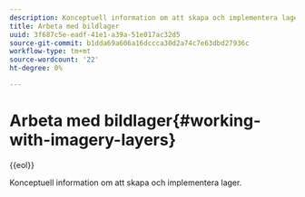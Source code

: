 ```yaml
---
description: Konceptuell information om att skapa och implementera lager.
title: Arbeta med bildlager
uuid: 3f687c5e-eadf-41e1-a39a-51e017ac32d5
source-git-commit: b1dda69a606a16dccca30d2a74c7e63dbd27936c
workflow-type: tm+mt
source-wordcount: '22'
ht-degree: 0%

---
```



# Arbeta med bildlager{#working-with-imagery-layers}

{{eol}}

Konceptuell information om att skapa och implementera lager.

